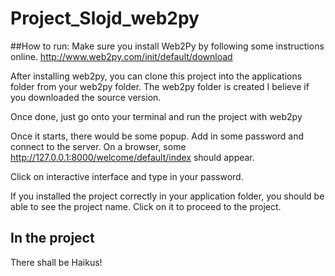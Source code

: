 # Project_Slojd_web2py

##How to run:
Make sure you install Web2Py by following some instructions online.
http://www.web2py.com/init/default/download

After installing web2py,
you can clone this project into the applications folder from your web2py folder.
The web2py folder is created I believe if you downloaded the source version.

Once done, just go onto your terminal and run the project with web2py

Once it starts, there would be some popup. Add in some password and connect to the server. 
On a browser, some http://127.0.0.1:8000/welcome/default/index should appear.

Click on interactive interface and type in your password. 

If you installed the project correctly in your application folder, you should be able to see the project name.
Click on it to proceed to the project.
  
## In the project
There shall be Haikus!
